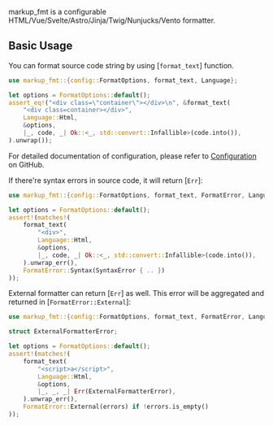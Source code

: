 markup_fmt is a configurable HTML/Vue/Svelte/Astro/Jinja/Twig/Nunjucks/Vento formatter.

## Basic Usage

You can format source code string by using [`format_text`] function.

```rust
use markup_fmt::{config::FormatOptions, format_text, Language};

let options = FormatOptions::default();
assert_eq!("<div class=\"container\"></div>\n", &format_text(
    "<div class=container></div>",
    Language::Html,
    &options,
    |_, code, _| Ok::<_, std::convert::Infallible>(code.into()),
).unwrap());
```

For detailed documentation of configuration,
please refer to [Configuration](https://github.com/g-plane/markup_fmt/blob/main/docs/config.md) on GitHub.

If there're syntax errors in source code, it will return [`Err`]:

```rust
use markup_fmt::{config::FormatOptions, format_text, FormatError, Language, SyntaxError};

let options = FormatOptions::default();
assert!(matches!(
    format_text(
        "<div>",
        Language::Html,
        &options,
        |_, code, _| Ok::<_, std::convert::Infallible>(code.into()),
    ).unwrap_err(),
    FormatError::Syntax(SyntaxError { .. })
));
```

External formatter can return [`Err`] as well.
This error will be aggregated and returned in [`FormatError::External`]:

```rust
use markup_fmt::{config::FormatOptions, format_text, FormatError, Language};

struct ExternalFormatterError;

let options = FormatOptions::default();
assert!(matches!(
    format_text(
        "<script>a</script>",
        Language::Html,
        &options,
        |_, _, _| Err(ExternalFormatterError),
    ).unwrap_err(),
    FormatError::External(errors) if !errors.is_empty()
));
```
